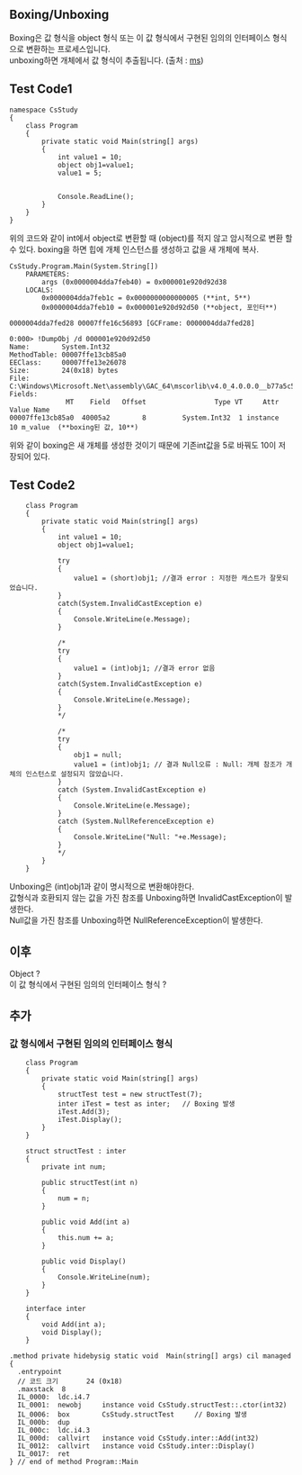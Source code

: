 ## Boxing/Unboxing
Boxing은 값 형식을 object 형식 또는 이 값 형식에서 구현된 임의의 인터페이스 형식으로 변환하는 프로세스입니다.  
unboxing하면 개체에서 값 형식이 추출됩니다.
(출처 : [ms](https://docs.microsoft.com/ko-kr/dotnet/csharp/programming-guide/types/boxing-and-unboxing))

## Test Code1
```
namespace CsStudy
{
    class Program
    {
        private static void Main(string[] args)
        {
            int value1 = 10;
            object obj1=value1;
            value1 = 5;


            Console.ReadLine();
        }
    }
}
```
위의 코드와 같이 int에서 object로 변환할 때 (object)를 적지 않고 암시적으로 변환 할 수 있다.
boxing을 하면 힙에 개체 인스턴스를 생성하고 값을 새 개체에 복사.
```
CsStudy.Program.Main(System.String[])
    PARAMETERS:
        args (0x0000004dda7feb40) = 0x000001e920d92d38
    LOCALS:
        0x0000004dda7feb1c = 0x0000000000000005 (**int, 5**)
        0x0000004dda7feb10 = 0x000001e920d92d50 (**object, 포인터**)

0000004dda7fed28 00007ffe16c56893 [GCFrame: 0000004dda7fed28]

0:000> !DumpObj /d 000001e920d92d50
Name:        System.Int32
MethodTable: 00007ffe13cb85a0
EEClass:     00007ffe13e26078
Size:        24(0x18) bytes
File:        C:\Windows\Microsoft.Net\assembly\GAC_64\mscorlib\v4.0_4.0.0.0__b77a5c561934e089\mscorlib.dll
Fields:
              MT    Field   Offset                 Type VT     Attr            Value Name
00007ffe13cb85a0  40005a2        8         System.Int32  1 instance               10 m_value  (**boxing된 값, 10**)

```
위와 같이 boxing은 새 개체를 생성한 것이기 때문에 기존int값을 5로 바꿔도 10이 저장되어 있다.

## Test Code2
```
    class Program
    {
        private static void Main(string[] args)
        {
            int value1 = 10;
            object obj1=value1;

            try
            {
                value1 = (short)obj1; //결과 error : 지정한 캐스트가 잘못되었습니다.
            }
            catch(System.InvalidCastException e)
            {
                Console.WriteLine(e.Message);
            }
            
            /*
            try
            {
                value1 = (int)obj1; //결과 error 없음
            }
            catch(System.InvalidCastException e)
            {
                Console.WriteLine(e.Message);
            }
            */
            
            /*
            try
            {
                obj1 = null;
                value1 = (int)obj1; // 결과 Null오류 : Null: 개체 참조가 개체의 인스턴스로 설정되지 않았습니다.
            }
            catch (System.InvalidCastException e)
            {
                Console.WriteLine(e.Message);
            }
            catch (System.NullReferenceException e)
            {
                Console.WriteLine("Null: "+e.Message);
            }
            */
        }
    }
```
Unboxing은 (int)obj1과 같이 명시적으로 변환해야한다.  
값형식과 호환되지 않는 값을 가진 참조를 Unboxing하면 InvalidCastException이 발생한다.  
Null값을 가진 참조를 Unboxing하면 NullReferenceException이 발생한다.
## 이후
Object ?  
이 값 형식에서 구현된 임의의 인터페이스 형식 ?
## 추가
### 값 형식에서 구현된 임의의 인터페이스 형식
```
    class Program
    {
        private static void Main(string[] args)
        {
            structTest test = new structTest(7);
            inter iTest = test as inter;   // Boxing 발생
            iTest.Add(3);
            iTest.Display();
        }
    }

    struct structTest : inter
    {
        private int num;

        public structTest(int n)
        {
            num = n;
        }

        public void Add(int a)
        {
            this.num += a;
        }

        public void Display()
        {
            Console.WriteLine(num);
        }
    }

    interface inter
    {
        void Add(int a);
        void Display();
    }
```
```
.method private hidebysig static void  Main(string[] args) cil managed
{
  .entrypoint
  // 코드 크기       24 (0x18)
  .maxstack  8
  IL_0000:  ldc.i4.7
  IL_0001:  newobj     instance void CsStudy.structTest::.ctor(int32)
  IL_0006:  box        CsStudy.structTest     // Boxing 발생
  IL_000b:  dup
  IL_000c:  ldc.i4.3
  IL_000d:  callvirt   instance void CsStudy.inter::Add(int32)
  IL_0012:  callvirt   instance void CsStudy.inter::Display()
  IL_0017:  ret
} // end of method Program::Main
```
